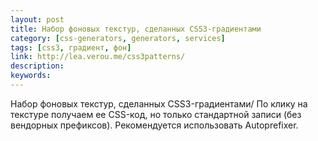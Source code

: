 ```yaml
---
layout: post
title: Набор фоновых текстур, сделанных CSS3-градиентами
category: [css-generators, generators, services]
tags: [css3, градиент, фон]
link: http://lea.verou.me/css3patterns/
description:
keywords:
---
```


<p>Набор фоновых текстур, сделанных CSS3-градиентами/ По клику на текстуре получаем ее CSS-код, но только стандартной записи (без вендорных префиксов). Рекомендуется использовать Autoprefixer.</p>
